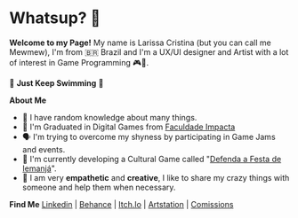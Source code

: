 # Whatsup? 👋

**Welcome to my Page!**
My name is Larissa Cristina (but you can call me Mewmew), I'm from 🇧🇷 Brazil and I'm a UX/UI designer and Artist  with a lot of interest in Game Programming 🎮👾.

🧠 **Just Keep Swimming** 🐠

**About Me**
 - 🤪 I have random knowledge about many things.
 - 👾 I'm Graduated in Digital Games from [Faculdade Impacta](https://www.impacta.edu.br/graduacoes/jogos-digitais)
 - 🗣️ I'm trying to overcome my shyness by participating in Game Jams and events.
 - 🌊 I'm currently developing a Cultural Game called "[Defenda a Festa de Iemanjá](https://linktr.ee/LulaMakeGame)".
 - 💬 I am very **empathetic** and **creative**, I like to share my crazy things with someone and help them when necessary.
 
**Find Me**
[Linkedin](https://www.linkedin.com/in/mewmewdevart/) | [Behance](https://www.behance.net/MewmewDevArt) | [Itch.Io](https://mewmewdevart.itch.io/) | [Artstation](https://mewmewdevart.artstation.com/) | [Comissions](https://www.vintepila.com.br/user-profile/NDk0NTkzMjY4OTc=/)
